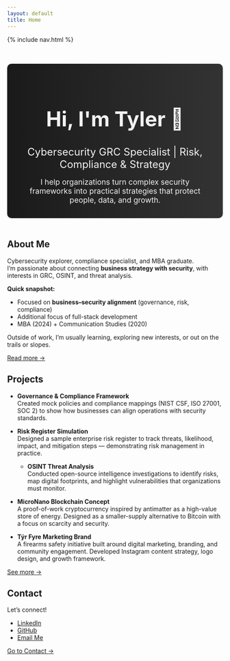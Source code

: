 ```yaml
---
layout: default
title: Home
---
```


{% include nav.html %}

<!-- Hero Section with Gradient Background -->
<div style="text-align:center; margin: 3rem 0; padding: 2rem; background: linear-gradient(to right, #1a1a1a, #333333); color:#f2f2f2; border-radius:10px;">
  <h1 style="font-size:3rem; margin-bottom:0.5rem;">Hi, I'm Tyler 👋</h1>
  <h2 style="font-size:1.5rem; font-weight:normal; margin-bottom:1rem;">Cybersecurity GRC Specialist | Risk, Compliance & Strategy</h2>
  <p style="font-size:1.1rem; max-width:600px; margin:0 auto;">
    I help organizations turn complex security frameworks into practical strategies that protect people, data, and growth.
  </p>
</div>

## About Me  

Cybersecurity explorer, compliance specialist, and MBA graduate.  
I’m passionate about connecting **business strategy with security**, with interests in GRC, OSINT, and threat analysis.

**Quick snapshot:**     
- Focused on **business–security alignment** (governance, risk, compliance)
- Additional focus of full-stack development
- MBA (2024) + Communication Studies (2020)

Outside of work, I’m usually learning, exploring new interests, or out on the trails or slopes.  

[Read more →](about.html)

## Projects   

- **Governance & Compliance Framework**  
  Created mock policies and compliance mappings (NIST CSF, ISO 27001, SOC 2) to show how businesses can align operations with security standards.  

- **Risk Register Simulation**  
  Designed a sample enterprise risk register to track threats, likelihood, impact, and mitigation steps — demonstrating risk management in practice.

  - **OSINT Threat Analysis**  
  Conducted open-source intelligence investigations to identify risks, map digital footprints, and highlight vulnerabilities that organizations must monitor. 

- **MicroNano Blockchain Concept**  
  A proof-of-work cryptocurrency inspired by antimatter as a high-value store of energy. Designed as a smaller-supply alternative to Bitcoin with a focus on scarcity and security.  

- **Týr Fyre Marketing Brand**  
  A firearms safety initiative built around digital marketing, branding, and community engagement. Developed Instagram content strategy, logo design, and growth framework.  

[See more →](projects.html)

## Contact
Let’s connect!  
- [LinkedIn](https://www.linkedin.com/in/tylerhoel)  
- [GitHub](https://github.com/tch25-cs)  
- [Email Me](mailto:tylerhoel25@gmail.com?subject=Professional%20Inquiry&body=Hello%20Tyler,%0D%0A%0D%0AI%20came%20across%20your%20portfolio%20and%20wanted%20to%20connect%20regarding%20professional%20opportunities%20or%20collaboration.%0D%0A%0D%0ABest%20regards,%0D%0A[Your%20Name])

[Go to Contact →](contact.html)
